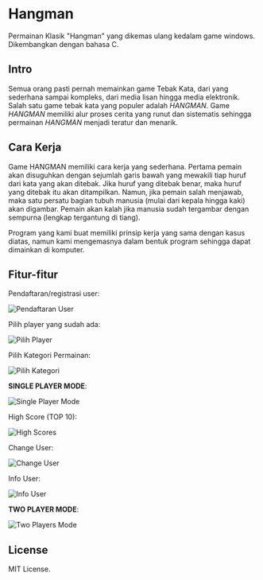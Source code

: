 # Hangman
Permainan Klasik "Hangman" yang dikemas ulang kedalam game windows. Dikembangkan dengan bahasa C.

## Intro
Semua orang pasti pernah memainkan game Tebak Kata, dari yang sederhana sampai kompleks, dari media lisan hingga media elektronik. Salah satu game tebak kata yang populer adalah _HANGMAN_. Game _HANGMAN_ memiliki alur proses cerita yang runut dan sistematis sehingga permainan _HANGMAN_ menjadi teratur dan menarik.

## Cara Kerja
Game HANGMAN memiliki cara kerja yang sederhana. Pertama pemain akan disuguhkan dengan sejumlah garis bawah yang mewakili tiap huruf dari kata yang akan ditebak. Jika huruf yang ditebak benar, maka huruf yang ditebak itu akan ditampilkan. Namun, jika pemain salah menjawab, maka satu persatu bagian tubuh manusia (mulai dari kepala hingga kaki) akan digambar. Pemain akan kalah jika manusia sudah tergambar dengan sempurna (lengkap tergantung di tiang).

Program yang kami buat memiliki prinsip kerja yang sama dengan kasus diatas, namun kami mengemasnya dalam bentuk program sehingga dapat dimainkan di komputer.

## Fitur-fitur
Pendaftaran/registrasi user:

![Pendaftaran User](/../screenshoot/screenshoots/newgame.jpg?raw=true)

Pilih player yang sudah ada:

![Pilih Player](/../screenshoot/screenshoots/selectplayer.jpg?raw=true)

Pilih Kategori Permainan:

![Pilih Kategori](/../screenshoot/screenshoots/categoryselect.jpg?raw=true)

**SINGLE PLAYER MODE**:

![Single Player Mode](/../screenshoot/screenshoots/singleplayer.jpg?raw=true)

High Score (TOP 10):

![High Scores](/../screenshoot/screenshoots/hiscores.jpg?raw=true)

Change User:

![Change User](/../screenshoot/screenshoots/changeuser.jpg?raw=true)

Info User:

![Info User](/../screenshoot/screenshoots/infouser.jpg?raw=true)

**TWO PLAYER MODE**:

![Two Players Mode](/../screenshoot/screenshoots/twoplayers.jpg?raw=true)

## License
MIT License.
